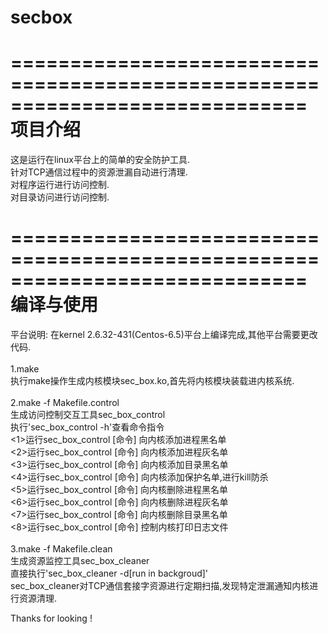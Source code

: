 # secbox</br>   
=============================================================================
项目介绍   
=============================================================================
这是运行在linux平台上的简单的安全防护工具.   
针对TCP通信过程中的资源泄漏自动进行清理.   
对程序运行进行访问控制.   
对目录访问进行访问控制.   

=============================================================================
编译与使用   
=============================================================================
平台说明: 在kernel 2.6.32-431(Centos-6.5)平台上编译完成,其他平台需要更改代码.</br>     
1.make    
执行make操作生成内核模块sec_box.ko,首先将内核模块装载进内核系统.</br>   
2.make -f Makefile.control   
生成访问控制交互工具sec_box_control    
执行'sec_box_control -h'查看命令指令    
        <1>运行sec_box_control [命令] 向内核添加进程黑名单   
        <2>运行sec_box_control [命令] 向内核添加进程灰名单     
        <3>运行sec_box_control [命令] 向内核添加目录黑名单    
	<4>运行sec_box_control [命令] 向内核添加保护名单,进行kill防杀    
	<5>运行sec_box_control [命令] 向内核删除进程黑名单    
	<6>运行sec_box_control [命令] 向内核删除进程灰名单     
	<7>运行sec_box_control [命令] 向内核删除目录黑名单     
	<8>运行sec_box_control [命令] 控制内核打印日志文件</br>     
3.make -f Makefile.clean    
生成资源监控工具sec_box_cleaner    
直接执行'sec_box_cleaner -d[run in backgroud]'    
sec_box_cleaner对TCP通信套接字资源进行定期扫描,发现特定泄漏通知内核进行资源清理.   

Thanks for looking !       
